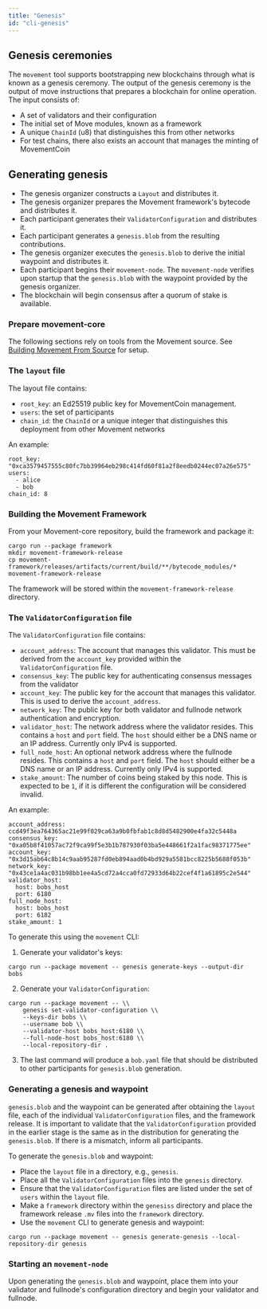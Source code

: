 ```yaml
---
title: "Genesis"
id: "cli-genesis"
---
```


## Genesis ceremonies

The `movement` tool supports bootstrapping new blockchains through what is known as a genesis ceremony. The output of the genesis ceremony is the output of move instructions that prepares a blockchain for online operation. The input consists of:

- A set of validators and their configuration
- The initial set of Move modules, known as a framework
- A unique `ChainId` (u8) that distinguishes this from other networks
- For test chains, there also exists an account that manages the minting of MovementCoin

## Generating genesis

- The genesis organizer constructs a `Layout` and distributes it.
- The genesis organizer prepares the Movement framework's bytecode and distributes it.
- Each participant generates their `ValidatorConfiguration` and distributes it.
- Each participant generates a `genesis.blob` from the resulting contributions.
- The genesis organizer executes the `genesis.blob` to derive the initial waypoint and distributes it.
- Each participant begins their `movement-node`. The `movement-node` verifies upon startup that the `genesis.blob` with the waypoint provided by the genesis organizer.
- The blockchain will begin consensus after a quorum of stake is available.

### Prepare movement-core

The following sections rely on tools from the Movement source. See [Building Movement From Source](../../../guides/building-from-source.md) for setup.

### The `layout` file

The layout file contains:

- `root_key`: an Ed25519 public key for MovementCoin management.
- `users`: the set of participants
- `chain_id`: the `ChainId` or a unique integer that distinguishes this deployment from other Movement networks

An example:

```
root_key: "0xca3579457555c80fc7bb39964eb298c414fd60f81a2f8eedb0244ec07a26e575"
users:
  - alice
  - bob
chain_id: 8
```

### Building the Movement Framework

From your Movement-core repository, build the framework and package it:

```
cargo run --package framework
mkdir movement-framework-release
cp movement-framework/releases/artifacts/current/build/**/bytecode_modules/* movement-framework-release
```

The framework will be stored within the `movement-framework-release` directory.

### The `ValidatorConfiguration` file

The `ValidatorConfiguration` file contains:

- `account_address`: The account that manages this validator. This must be derived from the `account_key` provided within the `ValidatorConfiguration` file.
- `consensus_key`: The public key for authenticating consensus messages from the validator
- `account_key`: The public key for the account that manages this validator. This is used to derive the `account_address`.
- `network_key`: The public key for both validator and fullnode network authentication and encryption.
- `validator_host`: The network address where the validator resides. This contains a `host` and `port` field. The `host` should either be a DNS name or an IP address. Currently only IPv4 is supported.
- `full_node_host`: An optional network address where the fullnode resides. This contains a `host` and `port` field. The `host` should either be a DNS name or an IP address. Currently only IPv4 is supported.
- `stake_amount`: The number of coins being staked by this node. This is expected to be `1`, if it is different the configuration will be considered invalid.

An example:

```
account_address: ccd49f3ea764365ac21e99f029ca63a9b0fbfab1c8d8d5482900e4fa32c5448a
consensus_key: "0xa05b8f41057ac72f9ca99f5e3b1b787930f03ba5e448661f2a1fac98371775ee"
account_key: "0x3d15ab64c8b14c9aab95287fd0eb894aad0b4bd929a5581bcc8225b5688f053b"
network_key: "0x43ce1a4ac031b98bb1ee4a5cd72a4cca0fd72933d64b22cef4f1a61895c2e544"
validator_host:
  host: bobs_host
  port: 6180
full_node_host:
  host: bobs_host
  port: 6182
stake_amount: 1
```

To generate this using the `movement` CLI:

1. Generate your validator's keys:

```
cargo run --package movement -- genesis generate-keys --output-dir bobs
```

2. Generate your `ValidatorConfiguration`:

```
cargo run --package movement -- \\
    genesis set-validator-configuration \\
    --keys-dir bobs \\
    --username bob \\
    --validator-host bobs_host:6180 \\
    --full-node-host bobs_host:6180 \\
    --local-repository-dir .
```

3. The last command will produce a `bob.yaml` file that should be distributed to other participants for `genesis.blob` generation.

### Generating a genesis and waypoint

`genesis.blob` and the waypoint can be generated after obtaining the `layout` file, each of the individual `ValidatorConfiguration` files, and the framework release. It is important to validate that the `ValidatorConfiguration` provided in the earlier stage is the same as in the distribution for generating the `genesis.blob`. If there is a mismatch, inform all participants.

To generate the `genesis.blob` and waypoint:

- Place the `layout` file in a directory, e.g., `genesis`.
- Place all the `ValidatorConfiguration` files into the `genesis` directory.
- Ensure that the `ValidatorConfiguration` files are listed under the set of `users` within the `layout` file.
- Make a `framework` directory within the `genesiss` directory and place the framework release `.mv` files into the `framework` directory.
- Use the `movement` CLI to generate genesis and waypoint:

```
cargo run --package movement -- genesis generate-genesis --local-repository-dir genesis
```

### Starting an `movement-node`

Upon generating the `genesis.blob` and waypoint, place them into your validator and fullnode's configuration directory and begin your validator and fullnode.
